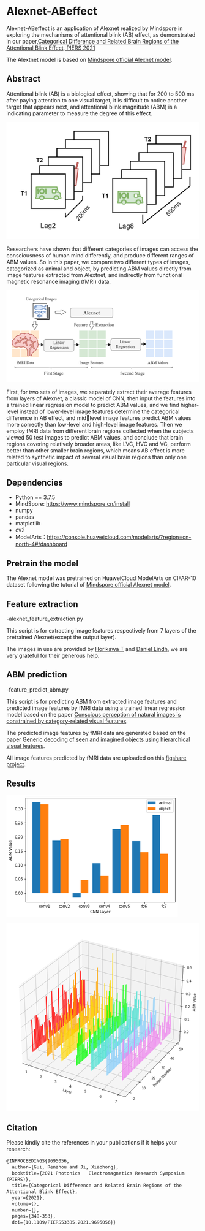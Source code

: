 # Alexnet-ABeffect

Alexnet-ABeffect is an application of Alexnet realized by Mindspore in exploring the mechanisms of attentional blink (AB) effect, as demonstrated in our paper,[Categorical Difference and Related Brain Regions of the Attentional Blink Effect, PIERS 2021](https://arxiv.org/abs/2111.02044)

The Alextnet model is based on [Mindspore official Alexnet model](https://gitee.com/mindspore/models/tree/master/official/cv/alexnet).

## Abstract

Attentional blink (AB) is a biological effect, showing that for 200 to 500 ms after paying attention to one visual target, it is difficult to notice another target that appears next, and attentional blink magnitude (ABM) is a indicating parameter to measure the degree of this effect.

![image](AB.png)

Researchers have shown that different categories of images can access the consciousness of human mind differently, and produce different ranges of ABM values. So in this paper, we compare two different types of images, categorized as animal and object, by predicting ABM values directly from image features extracted from Alextnet, and indirectly from functional magnetic resonance imaging (fMRI) data.

![image](ABM.png)

First, for two sets of images, we separately extract their average features from layers of Alexnet, a classic model of CNN, then input the features into a trained linear regression model to predict ABM values, and we find higher-level instead of lower-level image features determine the categorical difference in AB effect, and midlevel image features predict ABM values more correctly than low-level and high-level image features.
Then we employ fMRI data from different brain regions collected when the subjects viewed 50 test images to predict ABM values, and conclude that brain regions covering relatively broader areas, like LVC, HVC and VC, perform better than other smaller brain regions, which means AB effect is more related to synthetic impact of several visual brain regions than only one particular visual regions.

## Dependencies

- Python == 3.7.5
- MindSpore: https://www.mindspore.cn/install
- numpy
- pandas
- matplotlib
- cv2
- ModelArts：https://console.huaweicloud.com/modelarts/?region=cn-north-4#/dashboard

## Pretrain the model

The Alexnet model was pretrained on HuaweiCloud ModelArts on CIFAR-10 dataset following the tutorial of [Mindspore official Alexnet model](https://gitee.com/mindspore/models/tree/master/official/cv/alexnet).

## Feature extraction

-alexnet_feature_extraction.py

This script is for extracting image features respectively from 7 layers of the pretrained Alexnet(except the output layer).

The images in use are provided by [Horikawa T](https://www.nature.com/articles/ncomms15037?origin=ppub) and [Daniel Lindh](https://www.nature.com/articles/s41467-019-12135-3),  we are very grateful for their generous help.

## ABM prediction

-feature_predict_abm.py

This script is for predicting ABM from extracted image features and predicted image features by fMRI data using a trained linear regression model based on the paper [Conscious perception of natural images is constrained by category-related visual features](https://www.nature.com/articles/s41467-019-12135-3).

The predicted image features by fMRI data are generated based on the paper [Generic decoding of seen and imagined objects using hierarchical visual features](https://www.nature.com/articles/ncomms15037?origin=ppub).

All image features predicted by fMRI data are uploaded on this [figshare project](https://figshare.com/articles/dataset/Alexnet-ABeffect_predicted_image_features_from_fMRI_data/16960732).

## Results

![image](category.png)

![image](ABM1.png)

## Citation

Please kindly cite the references in your publications if it helps your research:

```
@INPROCEEDINGS{9695056,
  author={Gui, Renzhou and Ji, Xiaohong},
  booktitle={2021 Photonics   Electromagnetics Research Symposium (PIERS)},
  title={Categorical Difference and Related Brain Regions of the Attentional Blink Effect},
  year={2021},
  volume={},
  number={},
  pages={348-353},
  doi={10.1109/PIERS53385.2021.9695056}}

